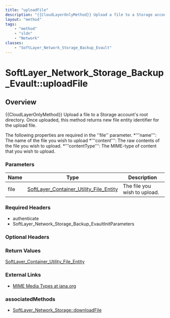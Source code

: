 ```yaml
---
title: "uploadFile"
description: "{{CloudLayerOnlyMethod}} Upload a file to a Storage account's root directory. Once uploaded, this method returns new fil... "
layout: "method"
tags:
    - "method"
    - "sldn"
    - "Network"
classes:
    - "SoftLayer_Network_Storage_Backup_Evault"
---
```

# SoftLayer_Network_Storage_Backup_Evault::uploadFile
## Overview 
{{CloudLayerOnlyMethod}} Upload a file to a Storage account's root directory. Once uploaded, this method returns new file entity identifier for the upload file. 

The following properties are required in the ''file'' parameter. 
*'''name''': The name of the file you wish to upload
*'''content''': The raw contents of the file you wish to upload.
*'''contentType''': The MIME-type of content that you wish to upload.

### Parameters 
|Name | Type | Description |
| --- | --- | --- |
|file| <a href='/reference/datatypes/SoftLayer_Container_Utility_File_Entity'>SoftLayer_Container_Utility_File_Entity </a>| The file you wish to upload.|


### Required Headers
* authenticate
* SoftLayer_Network_Storage_Backup_EvaultInitParameters

### Optional Headers

### Return Values
<a href='/reference/datatypes/SoftLayer_Container_Utility_File_Entity'>SoftLayer_Container_Utility_File_Entity </a>

### External Links


* [MIME Media Types at iana.org](http://www.iana.org/assignments/media-types/)



### associatedMethods

*  [SoftLayer_Network_Storage::downloadFile](/reference/services/SoftLayer_Network_Storage/downloadFile )

